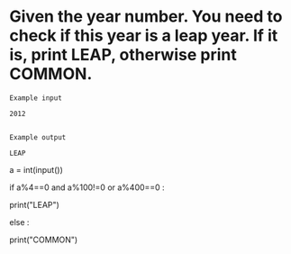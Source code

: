 # Given the year number. You need to check if this year is a leap year. If it is, print LEAP, otherwise print COMMON.

~~~
Example input

2012


Example output

LEAP

~~~

a = int(input())

if a%4==0 and a%100!=0 or a%400==0 :

  print("LEAP")
  
else :

  print("COMMON")
